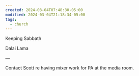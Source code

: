 ```yaml
---
created: 2024-03-04T07:48:30-05:00
modified: 2024-03-04T21:18:34-05:00
tags:
  - church
---
```


Keeping Sabbath

Dalai Lama

—

Contact Scott re having mixer work for PA at the media room.

